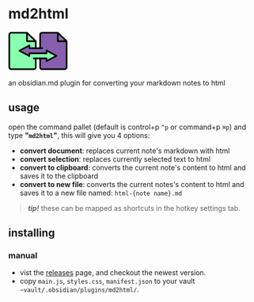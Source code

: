 # md2html

![md2html logo](logo.svg)

an obsidian.md plugin for converting your markdown notes to html

## usage

open the command pallet (default is control+p `^p` or command+p `⌘p`)
and type **"`md2html`"**, this will give you 4 options:

- **convert document**: replaces current note's markdown with html
- **convert selection**: replaces currently selected text to html
- **convert to clipboard**: converts the current note's content to html and saves it to the clipboard
- **convert to new file**: converts the current notes's content to html and saves it to a new file named: `html-{note name}.md`

> **_tip!_** these can be mapped as shortcuts in the hotkey settings tab.

## installing

### manual

- vist the [releases](https://github.com/xero/obsidian-md2html/releases/) page, and checkout the newest version.
- copy `main.js`, `styles.css`, `manifest.json` to your vault `~vault/.obsidian/plugins/md2html/`.
